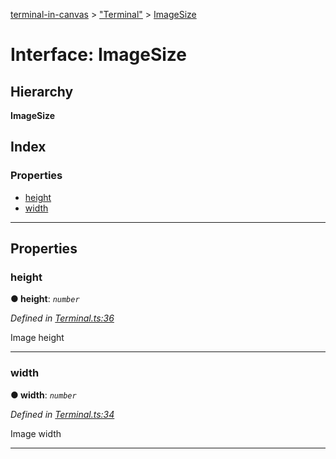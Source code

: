 [terminal-in-canvas](../README.md) > ["Terminal"](../modules/_terminal_.md) > [ImageSize](../interfaces/_terminal_.imagesize.md)

# Interface: ImageSize

## Hierarchy

**ImageSize**

## Index

### Properties

* [height](_terminal_.imagesize.md#height)
* [width](_terminal_.imagesize.md#width)

---

## Properties

<a id="height"></a>

###  height

**● height**: *`number`*

*Defined in [Terminal.ts:36](https://github.com/danikaze/terminal-in-canvas/blob/6bf63ab/src/Terminal.ts#L36)*

Image height

___
<a id="width"></a>

###  width

**● width**: *`number`*

*Defined in [Terminal.ts:34](https://github.com/danikaze/terminal-in-canvas/blob/6bf63ab/src/Terminal.ts#L34)*

Image width

___

